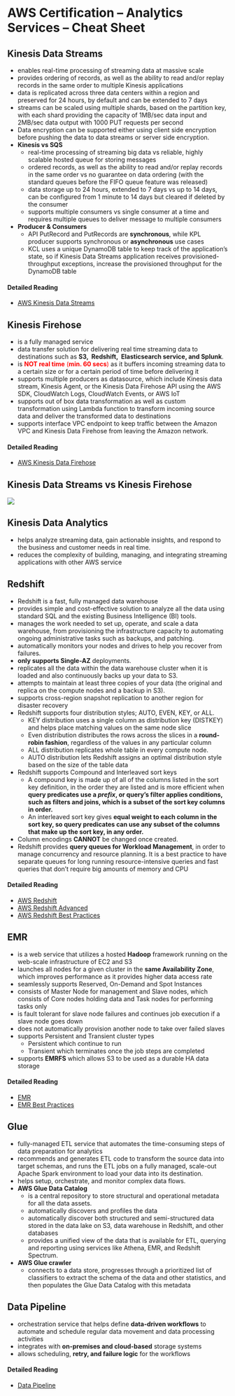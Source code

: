 # AWS Certification – Analytics Services – Cheat Sheet

## Kinesis Data Streams

*   enables real-time processing of streaming data at massive scale
*   provides ordering of records, as well as the ability to read and/or replay records in the same order to multiple Kinesis applications
*   data is replicated across three data centers within a region and preserved for 24 hours, by default and can be extended to 7 days
*   streams can be scaled using multiple shards, based on the partition key, with each shard providing the capacity of 1MB/sec data input and 2MB/sec data output with 1000 PUT requests per second
*   Data encryption can be supported either using client side encryption before pushing the data to data streams or server side encryption.
*   **Kinesis vs SQS**
    *   real-time processing of streaming big data vs reliable, highly scalable hosted queue for storing messages
    *   ordered records, as well as the ability to read and/or replay records in the same order vs no guarantee on data ordering (with the standard queues before the FIFO queue feature was released)
    *   data storage up to 24 hours, extended to 7 days vs up to 14 days, can be configured from 1 minute to 14 days but cleared if deleted by the consumer
    *   supports multiple consumers vs single consumer at a time and requires multiple queues to deliver message to multiple consumers
*   **Producer & Consumers**
    *   API PutRecord and PutRecords are **synchronous**, while KPL producer supports synchronous or **asynchronous** use cases
    *   KCL uses a unique DynamoDB table to keep track of the application’s state, so if Kinesis Data Streams application receives provisioned-throughput exceptions, increase the provisioned throughput for the DynamoDB table

#### Detailed Reading

*   [AWS Kinesis Data Streams](https://jayendrapatil.com/aws-kinesis/)

## **Kinesis Firehose**

*   is a fully managed service
*   data transfer solution for delivering real time streaming data to destinations such as **S3,  Redshift,  Elasticsearch service, and Splunk**.
*   is <span style="color: #ff0000;">**NOT real time** (**min. 60 secs**)</span> as it buffers incoming streaming data to a certain size or for a certain period of time before delivering it
*   supports multiple producers as datasource, which include Kinesis data stream, Kinesis Agent, or the Kinesis Data Firehose API using the AWS SDK, CloudWatch Logs, CloudWatch Events, or AWS IoT
*   supports out of box data transformation as well as custom transformation using Lambda function to transform incoming source data and deliver the transformed data to destinations
*   supports interface VPC endpoint to keep traffic between the Amazon VPC and Kinesis Data Firehose from leaving the Amazon network.

#### Detailed Reading

*   [AWS Kinesis Data Firehose](https://jayendrapatil.com/aws-kinesis-data-firehose/)

## Kinesis Data Streams vs Kinesis Firehose

![](https://secureservercdn.net/160.153.138.177/3d9.249.myftpupload.com/wp-content/uploads/2019/08/Kinesis-Data-Streams-vs.-Firehose.png)

## Kinesis Data Analytics

*   helps analyze streaming data, gain actionable insights, and respond to the business and customer needs in real time.
*   reduces the complexity of building, managing, and integrating streaming applications with other AWS service

## Redshift

*   Redshift is a fast, fully managed data warehouse
*   provides simple and cost-effective solution to analyze all the data using standard SQL and the existing Business Intelligence (BI) tools.
*   manages the work needed to set up, operate, and scale a data warehouse, from provisioning the infrastructure capacity to automating ongoing administrative tasks such as backups, and patching.
*   automatically monitors your nodes and drives to help you recover from failures.
*   **only supports Single-AZ** deployments.
*   replicates all the data within the data warehouse cluster when it is loaded and also continuously backs up your data to S3.
*   attempts to maintain at least three copies of your data (the original and replica on the compute nodes and a backup in S3).
*   supports cross-region snapshot replication to another region for disaster recovery
*   Redshift supports four distribution styles; AUTO, EVEN, KEY, or ALL.
    *   KEY distribution uses a single column as distribution key (DISTKEY) and helps place matching values on the same node slice
    *   Even distribution distributes the rows across the slices in a **round-robin fashion**, regardless of the values in any particular column
    *   ALL distribution replicates whole table in every compute node.
    *   AUTO distribution lets Redshift assigns an optimal distribution style based on the size of the table data
*   Redshift supports Compound and Interleaved sort keys
    *   A compound key is made up of all of the columns listed in the sort key definition, in the order they are listed and is more efficient when **query predicates use a _prefix_, or query’s filter applies conditions, such as filters and joins, which is a subset of the sort key columns in order.**
    *   An interleaved sort key gives **equal weight to each column in the sort key, so query predicates can use any subset of the columns that make up the sort key, in any order.**
*   Column encodings **CANNOT** be changed once created.
*   Redshift provides **query queues for Workload Management**, in order to manage concurrency and resource planning. It is a best practice to have separate queues for long running resource-intensive queries and fast queries that don’t require big amounts of memory and CPU

#### Detailed Reading

*   [AWS Redshift](https://jayendrapatil.com/aws-redshift/)
*   [AWS Redshift Advanced](https://jayendrapatil.com/aws-redshift-advanced/)
*   [AWS Redshift Best Practices](https://jayendrapatil.com/aws-redshift-best-practices/)

## EMR

*   is a web service that utilizes a hosted **Hadoop** framework running on the web-scale infrastructure of EC2 and S3
*   launches all nodes for a given cluster in the **same Availability Zone**, which improves performance as it provides higher data access rate
*   seamlessly supports Reserved, On-Demand and Spot Instances
*   consists of Master Node for management and Slave nodes, which consists of Core nodes holding data and Task nodes for performing tasks only
*   is fault tolerant for slave node failures and continues job execution if a slave node goes down
*   does not automatically provision another node to take over failed slaves
*   supports Persistent and Transient cluster types
    *   Persistent which continue to run
    *   Transient which terminates once the job steps are completed
*   supports **EMRFS** which allows S3 to be used as a durable HA data storage

#### Detailed Reading

*   [EMR](https://jayendrapatil.com/aws-emr-certification/)
*   [EMR Best Practices](https://jayendrapatil.com/amazon-emr-best-practices/)

## Glue

*   fully-managed ETL service that automates the time-consuming steps of data preparation for analytics
*   recommends and generates ETL code to transform the source data into target schemas, and runs the ETL jobs on a fully managed, scale-out Apache Spark environment to load your data into its destination.
*   helps setup, orchestrate, and monitor complex data flows.
*   **AWS Glue Data Catalog**
    *   is a central repository to store structural and operational metadata for all the data assets.
    *   automatically discovers and profiles the data
    *   automatically discover both structured and semi-structured data stored in the data lake on S3, data warehouse in Redshift, and other databases
    *   provides a unified view of the data that is available for ETL, querying and reporting using services like Athena, EMR, and Redshift Spectrum.
*   **AWS Glue crawler**
    *   connects to a data store, progresses through a prioritized list of classifiers to extract the schema of the data and other statistics, and then populates the Glue Data Catalog with this metadata

## Data Pipeline

*   orchestration service that helps define **data-driven workflows** to automate and schedule regular data movement and data processing activities
*   integrates with **on-premises and cloud-based** storage systems
*   allows scheduling, **retry, and failure logic** for the workflows

#### Detailed Reading

*   [Data Pipeline](https://jayendrapatil.com/aws-data-pipeline/)
